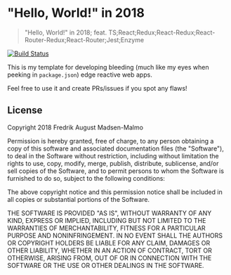 # "Hello, World!" in 2018

> "Hello, World!" in 2018; feat. TS;React;Redux;React-Redux;React-Router-Redux;React-Router;Jest;Enzyme

[![Build Status](https://travis-ci.org/FredrikAugust/typescript-react-boilerplate.svg?branch=master)](https://travis-ci.org/FredrikAugust/typescript-react-boilerplate)

This is my template for developing bleeding (much like my eyes when peeking in `package.json`) edge
reactive web apps.

Feel free to use it and create PRs/issues if you spot any flaws!

## License

Copyright 2018 Fredrik August Madsen-Malmo

Permission is hereby granted, free of charge, to any person obtaining a copy of this software and associated documentation files (the "Software"), to deal in the Software without restriction, including without limitation the rights to use, copy, modify, merge, publish, distribute, sublicense, and/or sell copies of the Software, and to permit persons to whom the Software is furnished to do so, subject to the following conditions:

The above copyright notice and this permission notice shall be included in all copies or substantial portions of the Software.

THE SOFTWARE IS PROVIDED "AS IS", WITHOUT WARRANTY OF ANY KIND, EXPRESS OR IMPLIED, INCLUDING BUT NOT LIMITED TO THE WARRANTIES OF MERCHANTABILITY, FITNESS FOR A PARTICULAR PURPOSE AND NONINFRINGEMENT. IN NO EVENT SHALL THE AUTHORS OR COPYRIGHT HOLDERS BE LIABLE FOR ANY CLAIM, DAMAGES OR OTHER LIABILITY, WHETHER IN AN ACTION OF CONTRACT, TORT OR OTHERWISE, ARISING FROM, OUT OF OR IN CONNECTION WITH THE SOFTWARE OR THE USE OR OTHER DEALINGS IN THE SOFTWARE.
